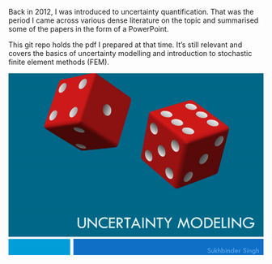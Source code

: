 Back in 2012, I was introduced to uncertainty quantification. That was the period I came across various dense literature on the topic and summarised some of the papers in the form of a PowerPoint.

This git repo holds the pdf I prepared at that time. It’s still relevant and covers the basics of uncertainty modelling and introduction to stochastic finite element methods (FEM).


![image](https://github.com/sukhbinder/StochasticFEM/blob/master/uncertainty_modelling_fem.png)
